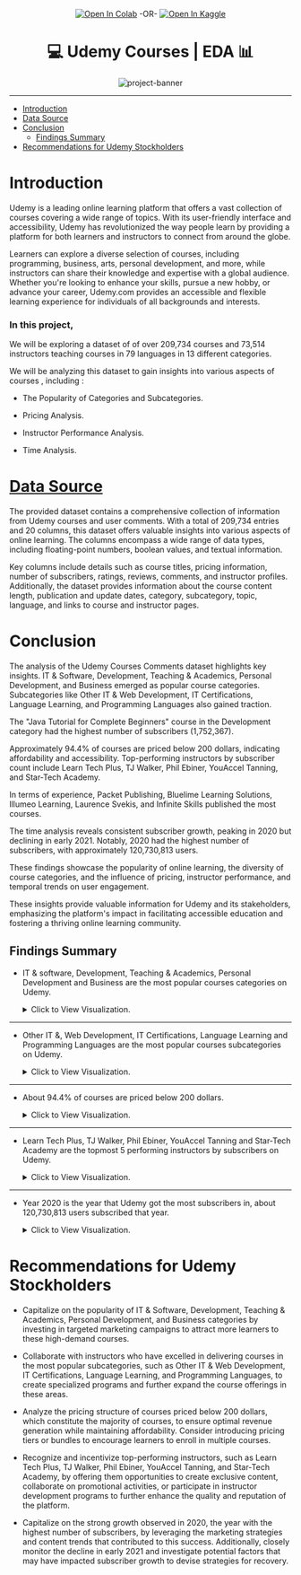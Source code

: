 <div align="center">

[![Open In Colab](https://colab.research.google.com/assets/colab-badge.svg)](https://colab.research.google.com/github.com/hossam-elshabory/Udemy-Courses-EDA/blob/main/udemy-courses-eda.ipynb) -OR-
[![Open In Kaggle](https://kaggle.com/static/images/open-in-kaggle.svg)](https://www.kaggle.com/code/hossamelshabory97/udemy-courses-eda?scriptVersionId=133456805)

</div>

<h1 align="center">💻 Udemy Courses | EDA 📊</h1>

<div style="text-align:center;">
    <img src="https://i.imgur.com/WTRbuuV.jpg" alt="project-banner">
</div>

---
- [Introduction](#introduction)
- [Data Source](#data-source)
- [Conclusion](#conclusion)
  - [Findings Summary](#findings-summary)
- [Recommendations for Udemy Stockholders](#recommendations-for-udemy-stockholders)


# Introduction

Udemy is a leading online learning platform that offers a vast collection of courses covering a wide range of topics. With its user-friendly interface and accessibility, Udemy has revolutionized the way people learn by providing a platform for both learners and instructors to connect from around the globe. 

Learners can explore a diverse selection of courses, including programming, business, arts, personal development, and more, while instructors can share their knowledge and expertise with a global audience. Whether you're looking to enhance your skills, pursue a new hobby, or advance your career, Udemy.com provides an accessible and flexible learning experience for individuals of all backgrounds and interests.

### In this project, <!-- omit in toc -->

We will be exploring a dataset of of over 209,734 courses and 73,514 instructors teaching courses in 79 languages in 13 different categories.

We will be analyzing this dataset to gain insights into various aspects of courses , including :

- The Popularity of Categories and Subcategories.

- Pricing Analysis.

- Instructor Performance Analysis.

- Time Analysis.

# [Data Source](https://www.kaggle.com/datasets/hossaingh/udemy-courses)

The provided dataset contains a comprehensive collection of information from Udemy courses and user comments. With a total of 209,734 entries and 20 columns, this dataset offers valuable insights into various aspects of online learning. The columns encompass a wide range of data types, including floating-point numbers, boolean values, and textual information.

Key columns include details such as course titles, pricing information, number of subscribers, ratings, reviews, comments, and instructor profiles. Additionally, the dataset provides information about the course content length, publication and update dates, category, subcategory, topic, language, and links to course and instructor pages.

# Conclusion

The analysis of the Udemy Courses Comments dataset highlights key insights. IT & Software, Development, Teaching & Academics, Personal Development, and Business emerged as popular course categories. Subcategories like Other IT & Web Development, IT Certifications, Language Learning, and Programming Languages also gained traction.

The "Java Tutorial for Complete Beginners" course in the Development category had the highest number of subscribers (1,752,367).

Approximately 94.4% of courses are priced below 200 dollars, indicating affordability and accessibility. Top-performing instructors by subscriber count include Learn Tech Plus, TJ Walker, Phil Ebiner, YouAccel Tanning, and Star-Tech Academy.

In terms of experience, Packet Publishing, Bluelime Learning Solutions, lllumeo Learning, Laurence Svekis, and Infinite Skills published the most courses.

The time analysis reveals consistent subscriber growth, peaking in 2020 but declining in early 2021. Notably, 2020 had the highest number of subscribers, with approximately 120,730,813 users.

These findings showcase the popularity of online learning, the diversity of course categories, and the influence of pricing, instructor performance, and temporal trends on user engagement.

These insights provide valuable information for Udemy and its stakeholders, emphasizing the platform's impact in facilitating accessible education and fostering a thriving online learning community.

## Findings Summary

- IT & software, Development, Teaching & Academics, Personal Development and Business are the most popular courses categories on Udemy.

    <details>
    <summary>Click to View Visualization.</summary>

    ![Alt text](imgs/popular_cat.png)

    </details>

---

- Other IT &, Web Development, IT Certifications, Language Learning and Programming Languages are the most popular courses subcategories on Udemy.

    <details>
    <summary>Click to View Visualization.</summary>

    ![Alt text](imgs/popular_subcat.png)
    </details>

---

- About 94.4% of courses are priced below 200 dollars.

    <details>
    <summary>Click to View Visualization.</summary>

    ![Alt text](imgs/percent_price.png)
    </details>

---

- Learn Tech Plus, TJ Walker, Phil Ebiner, YouAccel Tanning and Star-Tech Academy are the topmost 5 performing instructors by subscribers on Udemy.

    <details>
    <summary>Click to View Visualization.</summary>

    ![Alt text](imgs/best_inst.png)
    </details>

---

- Year 2020 is the year that Udemy got the most subscribers in, about 120,730,813 users subscribed that year.

    <details>
    <summary>Click to View Visualization.</summary>

    ![Alt text](imgs/best_year.png)
    </details>

# Recommendations for Udemy Stockholders

- Capitalize on the popularity of IT & Software, Development, Teaching & Academics, Personal Development, and Business categories by investing in targeted marketing campaigns to attract more learners to these high-demand courses.

- Collaborate with instructors who have excelled in delivering courses in the most popular subcategories, such as Other IT & Web Development, IT Certifications, Language Learning, and Programming Languages, to create specialized programs and further expand the course offerings in these areas.

- Analyze the pricing structure of courses priced below 200 dollars, which constitute the majority of courses, to ensure optimal revenue generation while maintaining affordability. Consider introducing pricing tiers or bundles to encourage learners to enroll in multiple courses.

- Recognize and incentivize top-performing instructors, such as Learn Tech Plus, TJ Walker, Phil Ebiner, YouAccel Tanning, and Star-Tech Academy, by offering them opportunities to create exclusive content, collaborate on promotional activities, or participate in instructor development programs to further enhance the quality and reputation of the platform.

- Capitalize on the strong growth observed in 2020, the year with the highest number of subscribers, by leveraging the marketing strategies and content trends that contributed to this success. Additionally, closely monitor the decline in early 2021 and investigate potential factors that may have impacted subscriber growth to devise strategies for recovery.
